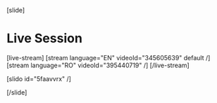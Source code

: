 [slide]
# Live Session

[live-stream]
[stream language="EN" videoId="345605639" default /]
[stream language="RO" videoId="395440719"  /]
[/live-stream]

[slido id="5faavvrx" /]

[/slide]